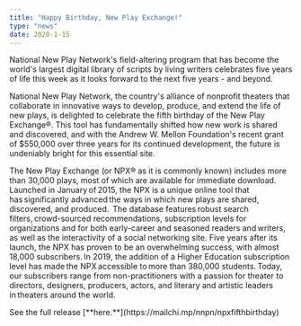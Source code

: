 ```yaml
---
title: "Happy Birthday, New Play Exchange!"
type: "news"
date: 2020-1-15
---
```


<p><span class="lead-in">National New Play Network's field-altering program that has become the world's largest digital library of scripts by living writers celebrates five years of life this week as it looks forward to the next five years - and beyond.  </span></p>
<p>National New Play Network, the country's alliance of nonprofit theaters that collaborate in innovative ways to develop, produce, and extend the life of new plays, is delighted to celebrate the fifth birthday of the New Play Exchange®. This tool has fundamentally shifted how new work is shared and discovered, and with the Andrew W. Mellon Foundation's recent grant of $550,000 over three years for its continued development, the future is undeniably bright for this essential site.

The New Play Exchange (or NPX® as it is commonly known) includes more than 30,000 plays, most of which are available for immediate download. Launched in January of 2015, the NPX is a unique online tool that has significantly advanced the ways in which new plays are shared, discovered, and produced.  The database features robust search filters, crowd-sourced recommendations, subscription levels for organizations and for both early-career and seasoned readers and writers, as well as the interactivity of a social networking site. Five years after its launch, the NPX has proven to be an overwhelming success, with almost 18,000 subscribers. In 2019, the addition of a Higher Education subscription level has made the NPX accessible to more than 380,000 students. Today, our subscribers range from non-practitioners with a passion for theater to directors, designers, producers, actors, and literary and artistic leaders in theaters around the world.</p>
<p></p>
<p> See the full release [**here.**](https://mailchi.mp/nnpn/npxfifthbirthday)<p>
